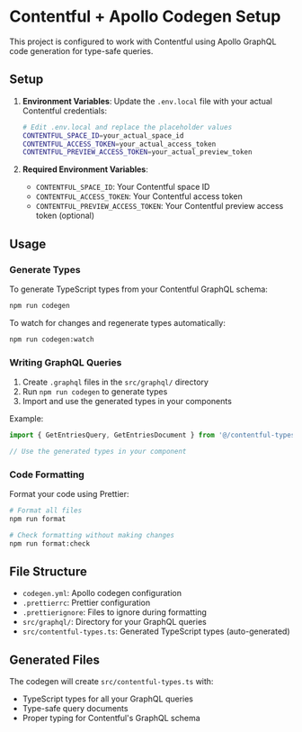 # Contentful + Apollo Codegen Setup

This project is configured to work with Contentful using Apollo GraphQL code generation for type-safe queries.

## Setup

1. **Environment Variables**: Update the `.env.local` file with your actual Contentful credentials:
   ```bash
   # Edit .env.local and replace the placeholder values
   CONTENTFUL_SPACE_ID=your_actual_space_id
   CONTENTFUL_ACCESS_TOKEN=your_actual_access_token
   CONTENTFUL_PREVIEW_ACCESS_TOKEN=your_actual_preview_token
   ```

2. **Required Environment Variables**:
   - `CONTENTFUL_SPACE_ID`: Your Contentful space ID
   - `CONTENTFUL_ACCESS_TOKEN`: Your Contentful access token
   - `CONTENTFUL_PREVIEW_ACCESS_TOKEN`: Your Contentful preview access token (optional)

## Usage

### Generate Types
To generate TypeScript types from your Contentful GraphQL schema:

```bash
npm run codegen
```

To watch for changes and regenerate types automatically:

```bash
npm run codegen:watch
```

### Writing GraphQL Queries
1. Create `.graphql` files in the `src/graphql/` directory
2. Run `npm run codegen` to generate types
3. Import and use the generated types in your components

Example:
```typescript
import { GetEntriesQuery, GetEntriesDocument } from '@/contentful-types';

// Use the generated types in your component
```

### Code Formatting
Format your code using Prettier:

```bash
# Format all files
npm run format

# Check formatting without making changes
npm run format:check
```

## File Structure

- `codegen.yml`: Apollo codegen configuration
- `.prettierrc`: Prettier configuration
- `.prettierignore`: Files to ignore during formatting
- `src/graphql/`: Directory for your GraphQL queries
- `src/contentful-types.ts`: Generated TypeScript types (auto-generated)

## Generated Files

The codegen will create `src/contentful-types.ts` with:
- TypeScript types for all your GraphQL queries
- Type-safe query documents
- Proper typing for Contentful's GraphQL schema
